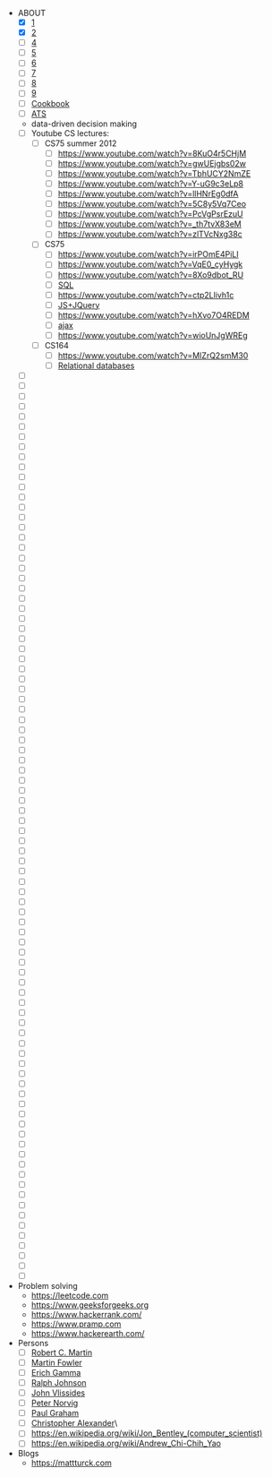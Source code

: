 - ABOUT
  - [x] [1](https://medium.com/@m_mcclarty/data-engineering-interview-guide-7a14d10887dd)
  - [x] [2](https://www.freecodecamp.org/news/software-engineering-interviews-744380f4f2af/)
  - [ ] [4](https://www.guru99.com/data-engineer-interview-questions.html)
  - [ ] [5](https://365datascience.com/data-engineer-interview-questions/)
  - [ ] [6](https://www.indeed.com/career-advice/interviewing/data-engineer-interview-questions)
  - [ ] [7](https://www.simplilearn.com/data-engineer-interview-questions-and-answers-article)
  - [ ] [8](https://www.glassdoor.com/Interview/data-engineer-interview-questions-SRCH_KO0,13.htm)
  - [ ] [9](https://arc.dev/interview/data-engineer-interview-questions-and-answers)
  - [ ] [Cookbook](https://github.com/andkret/Cookbook)
  - [ ] [ATS](https://en.wikipedia.org/wiki/Applicant_tracking_system)
  - data-driven decision making
  - [ ] Youtube CS lectures:
    - [ ] CS75 summer 2012
      - [ ] https://www.youtube.com/watch?v=8KuO4r5CHjM
      - [ ] https://www.youtube.com/watch?v=gwUEjgbs02w
      - [ ] https://www.youtube.com/watch?v=TbhUCY2NmZE
      - [ ] https://www.youtube.com/watch?v=Y-uG9c3eLp8
      - [ ] https://www.youtube.com/watch?v=llHNrEg0dfA
      - [ ] https://www.youtube.com/watch?v=5C8y5Vq7Ceo
      - [ ] https://www.youtube.com/watch?v=PcVgPsrEzuU
      - [ ] https://www.youtube.com/watch?v=_th7tvX83eM
      - [ ] https://www.youtube.com/watch?v=zlTVcNxg38c
    - [ ] CS75
      - [ ] https://www.youtube.com/watch?v=irPOmE4PiLI
      - [ ] https://www.youtube.com/watch?v=VqE0_cyHygk
      - [ ] https://www.youtube.com/watch?v=8Xo9dbot_RU
      - [ ] [SQL](https://www.youtube.com/watch?v=B9NJLXRIjzw)
      - [ ] https://www.youtube.com/watch?v=ctp2Llivh1c
      - [ ] [JS+JQuery](https://www.youtube.com/watch?v=7jQihn3bOMA)
      - [ ] https://www.youtube.com/watch?v=hXvo7O4REDM
      - [ ] [ajax](https://www.youtube.com/watch?v=E7fgws02Jf8)
      - [ ] https://www.youtube.com/watch?v=wioUnJgWREg
    - [ ] CS164
      - [ ] https://www.youtube.com/watch?v=MIZrQ2smM30
      - [ ] [Relational databases](https://www.youtube.com/watch?v=5xeIjMsxEqs)
  - [ ] []()
  - [ ] []()
  - [ ] []()
  - [ ] []()
  - [ ] []()
  - [ ] []()
  - [ ] []()
  - [ ] []()
  - [ ] []()
  - [ ] []()
  - [ ] []()
  - [ ] []()
  - [ ] []()
  - [ ] []()
  - [ ] []()
  - [ ] []()
  - [ ] []()
  - [ ] []()
  - [ ] []()
  - [ ] []()
  - [ ] []()
  - [ ] []()
  - [ ] []()
  - [ ] []()
  - [ ] []()
  - [ ] []()
  - [ ] []()
  - [ ] []()
  - [ ] []()
  - [ ] []()
  - [ ] []()
  - [ ] []()
  - [ ] []()
  - [ ] []()
  - [ ] []()
  - [ ] []()
  - [ ] []()
  - [ ] []()
  - [ ] []()
  - [ ] []()
  - [ ] []()
  - [ ] []()
  - [ ] []()
  - [ ] []()
  - [ ] []()
  - [ ] []()
  - [ ] []()
  - [ ] []()
  - [ ] []()
  - [ ] []()
  - [ ] []()
  - [ ] []()
  - [ ] []()
  - [ ] []()
  - [ ] []()
  - [ ] []()
  - [ ] []()
  - [ ] []()
  - [ ] []()
  - [ ] []()
  - [ ] []()
  - [ ] []()
  - [ ] []()
  - [ ] []()
  - [ ] []()
  - [ ] []()
  - [ ] []()
  - [ ] []()
  - [ ] []()
  - [ ] []()
  - [ ] []()
  - [ ] []()
  - [ ] []()
  - [ ] []()
  - [ ] []()
  - [ ] []()
  - [ ] []()
  - [ ] []()
  - [ ] []()
  - [ ] []()
  - [ ] []()
  - [ ] []()
  - [ ] []()
  - [ ] []()
  - [ ] []()
  - [ ] []()
  - [ ] []()
  - [ ] []()
  - [ ] []()
  - [ ] []()
- Problem solving
  - https://leetcode.com
  - https://www.geeksforgeeks.org
  - https://www.hackerrank.com/
  - https://www.pramp.com
  - https://www.hackerearth.com/
- Persons
  - [ ] [Robert C. Martin](https://en.wikipedia.org/wiki/Robert_C._Martin)
  - [ ] [Martin Fowler](https://en.wikipedia.org/wiki/Martin_Fowler_(software_engineer))
  - [ ] [Erich Gamma](https://en.wikipedia.org/wiki/Erich_Gamma)
  - [ ] [Ralph Johnson](https://en.wikipedia.org/wiki/Ralph_Johnson_(computer_scientist))
  - [ ] [John Vlissides](https://en.wikipedia.org/wiki/John_Vlissides)
  - [ ] [Peter Norvig](https://en.wikipedia.org/wiki/Peter_Norvig)
  - [ ] [Paul Graham](https://en.wikipedia.org/wiki/Paul_Graham_(computer_programmer))
  - [ ] [Christopher Alexander](https://en.wikipedia.org/wiki/Christopher_Alexander)\
  - [ ] https://en.wikipedia.org/wiki/Jon_Bentley_(computer_scientist)
  - [ ] https://en.wikipedia.org/wiki/Andrew_Chi-Chih_Yao
- Blogs
  - https://mattturck.com
